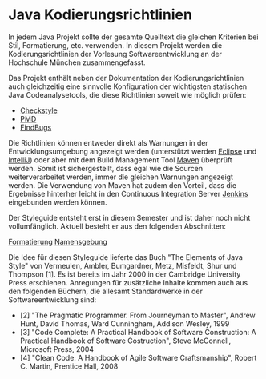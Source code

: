 Java Kodierungsrichtlinien
==========================

In jedem Java Projekt sollte der gesamte Quelltext die gleichen Kriterien bei Stil, Formatierung, etc.
verwenden. In diesem Projekt werden die Kodierungsrichtlinien der Vorlesung Softwareentwicklung an der Hochschule
München zusammengefasst. 

Das Projekt enthält neben der Dokumentation der Kodierungsrichtlinien auch gleichzeitig eine sinnvolle Konfiguration
der wichtigsten statischen Java Codeanalysetools, die diese Richtlinien soweit wie möglich prüfen:
- [Checkstyle](http://checkstyle.sourceforge.net/)
- [PMD](http://pmd.sourceforge.net/)
- [FindBugs](http://findbugs.sourceforge.net/)

Die Richtlinien können entweder direkt als Warnungen in der Entwicklungsumgebung angezeigt werden (unterstützt
werden [Eclipse](http://www.eclipse.org/) und [IntelliJ](https://www.jetbrains.com/idea/)) 
oder aber mit dem Build Management Tool [Maven](http://maven.apache.org/) überprüft werden. Somit ist sichergestellt,
dass egal wie die Sourcen weiterverarbeitet werden, immer die gleichen Warnungen angezeigt werden. Die Verwendung
von Maven hat zudem den Vorteil, dass die Ergebnisse hinterher leicht in den Continuous Integration Server 
[Jenkins](http://jenkins-ci.org/) eingebunden werden können. 

Der Styleguide entsteht erst in diesem Semester und ist daher noch nicht vollumfänglich. Aktuell besteht er aus den 
folgenden Abschnitten:

[Formatierung](../master/doc/Formatierung.md)
[Namensgebung](../master/doc/Namensgebung.md)

Die Idee für diesen Styleguide lieferte das Buch "The Elements of Java Style" von Vermeulen, Ambler, Bumgardner, Metz, 
Misfeldt, Shur und Thompson [1]. Es ist bereits im Jahr 2000 in der Cambridge University Press erschienen. Anregungen für 
zusätzliche Inhalte kommen auch aus den folgenden Büchern, die allesamt Standardwerke in der Softwareentwicklung sind:
- [2] "The Pragmatic Programmer. From Journeyman to Master", Andrew Hunt, David Thomas, Ward Cunningham, Addison Wesley, 1999
- [3] "Code Complete: A Practical Handbook of Software Construction: A Practical Handbook of Software Costruction", 
    Steve McConnell, Microsoft Press, 2004
- [4] "Clean Code: A Handbook of Agile Software Craftsmanship", Robert C. Martin, Prentice Hall, 2008



